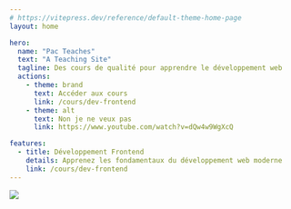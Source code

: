 ```yaml
---
# https://vitepress.dev/reference/default-theme-home-page
layout: home

hero:
  name: "Pac Teaches"
  text: "A Teaching Site"
  tagline: Des cours de qualité pour apprendre le développement web
  actions:
    - theme: brand
      text: Accéder aux cours
      link: /cours/dev-frontend
    - theme: alt
      text: Non je ne veux pas
      link: https://www.youtube.com/watch?v=dQw4w9WgXcQ

features:
  - title: Développement Frontend
    details: Apprenez les fondamentaux du développement web moderne
    link: /cours/dev-frontend
---
```


![](https://media1.giphy.com/media/InYNY6SNHRQvih7Kl4/giphy.gif?cid=7941fdc6m8433t38n597rcz884fkalpp26p3ui6rwjxyqjo5&ep=v1_gifs_search&rid=giphy.gif&ct=g)
